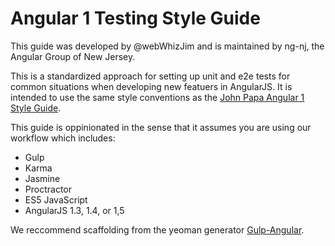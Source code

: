 # Angular 1 Testing Style Guide

This guide was developed by @webWhizJim and is maintained by ng-nj, the Angular Group of New Jersey.

This is a standardized approach for setting up unit and e2e tests for common situations when developing new featuers in AngularJS.
It is intended to use the same style conventions as the [John Papa Angular 1 Style Guide](https://github.com/johnpapa/angular-styleguide/blob/master/a1/README.md).

This guide is oppinionated in the sense that it assumes you are using our workflow which includes:

- Gulp
- Karma 
- Jasmine
- Proctractor
- ES5 JavaScript
- AngularJS 1.3, 1.4, or 1,5

We reccommend scaffolding from the yeoman generator [Gulp-Angular](https://www.npmjs.com/package/gulp-angular).
